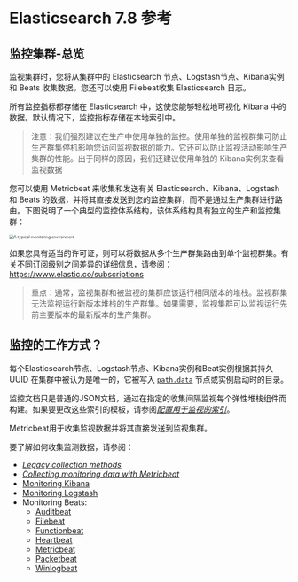 # Elasticsearch 7.8 参考

## 监控集群-总览

监视集群时，您将从集群中的 Elasticsearch 节点、Logstash节点、Kibana实例和 Beats 收集数据。您还可以使用 Filebeat收集 Elasticsearch 日志。

所有监控指标都存储在 Elasticsearch 中，这使您能够轻松地可视化 Kibana 中的数据。默认情况下，监控指标存储在本地索引中。

> 注意：我们强烈建议在生产中使用单独的监控。使用单独的监视群集可防止生产群集停机影响您访问监视数据的能力。它还可以防止监视活动影响生产集群的性能。出于同样的原因，我们还建议使用单独的 Kibana实例来查看监视数据

您可以使用 Metricbeat 来收集和发送有关 Elasticsearch、Kibana、Logstash 和 Beats 的数据，并将其直接发送到您的监控集群，而不是通过生产集群进行路由。下图说明了一个典型的监控体系结构，该体系结构具有独立的生产和监控集群：

<img src="imgrchitecture.png" alt="A typical monitoring environment" style="zoom:50%;" />

如果您具有适当的许可证，则可以将数据从多个生产群集路由到单个监视群集。有关不同订阅级别之间差异的详细信息，请参阅：https://www.elastic.co/subscriptions

> 重点：通常，监视集群和被监视的集群应该运行相同版本的堆栈。监视群集无法监视运行新版本堆栈的生产群集。如果需要，监视集群可以监视运行先前主要版本的最新版本的生产集群。

## 监控的工作方式？

每个Elasticsearch节点、Logstash节点、Kibana实例和Beat实例根据其持久 UUID 在集群中被认为是唯一的，它被写入 [`path.data`](https://www.elastic.co/guide/en/elasticsearch/reference/7.8/path-settings.html) 节点或实例启动时的目录。

监控文档只是普通的JSON文档，通过在指定的收集间隔监视每个弹性堆栈组件而构建。如果要更改这些索引的模板，请参阅[*配置用于监视的索引*](https://www.elastic.co/guide/en/elasticsearch/reference/7.8/config-monitoring-indices.html)。

Metricbeat用于收集监视数据并将其直接发送到监视集群。

要了解如何收集监测数据，请参阅：

- [*Legacy collection methods*](https://www.elastic.co/guide/en/elasticsearch/reference/7.8/collecting-monitoring-data.html)
- [*Collecting monitoring data with Metricbeat*](https://www.elastic.co/guide/en/elasticsearch/reference/7.8/configuring-metricbeat.html)
- [Monitoring Kibana](https://www.elastic.co/guide/en/kibana/7.8/xpack-monitoring.html)
- [Monitoring Logstash](https://www.elastic.co/guide/en/logstash/7.8/configuring-logstash.html)
- Monitoring Beats:
  - [Auditbeat](https://www.elastic.co/guide/en/beats/auditbeat/7.8/monitoring.html)
  - [Filebeat](https://www.elastic.co/guide/en/beats/filebeat/7.8/monitoring.html)
  - [Functionbeat](https://www.elastic.co/guide/en/beats/functionbeat/7.8/monitoring.html)
  - [Heartbeat](https://www.elastic.co/guide/en/beats/heartbeat/7.8/monitoring.html)
  - [Metricbeat](https://www.elastic.co/guide/en/beats/metricbeat/7.8/monitoring.html)
  - [Packetbeat](https://www.elastic.co/guide/en/beats/packetbeat/7.8/monitoring.html)
  - [Winlogbeat](https://www.elastic.co/guide/en/beats/winlogbeat/7.8/monitoring.html)

